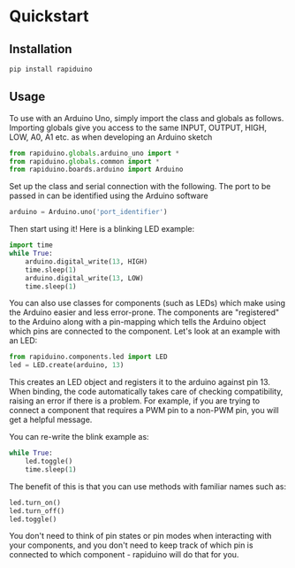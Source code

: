# Quickstart

## Installation

```bash
pip install rapiduino
```

## Usage

To use with an Arduino Uno, simply import the class and globals as follows. Importing globals give you access to the same
INPUT, OUTPUT, HIGH, LOW, A0, A1 etc. as when developing an Arduino sketch

```python
from rapiduino.globals.arduino_uno import *
from rapiduino.globals.common import *
from rapiduino.boards.arduino import Arduino
```

Set up the class and serial connection with the following. The port to be passed in can be identified using the Arduino software

```python
arduino = Arduino.uno('port_identifier')
```

Then start using it! Here is a blinking LED example:

```python
import time
while True:
    arduino.digital_write(13, HIGH)
    time.sleep(1)
    arduino.digital_write(13, LOW)
    time.sleep(1)
```

You can also use classes for components (such as LEDs) which make using the Arduino easier and less error-prone.
The components are "registered" to the Arduino along with a pin-mapping which tells the Arduino object which pins are connected
to the component. Let's look at an example with an LED:

```python
from rapiduino.components.led import LED
led = LED.create(arduino, 13)
```

This creates an LED object and registers it to the arduino against pin 13. When binding, the code automatically
takes care of checking compatibility, raising an error if there is a problem. For example, if you are trying to connect 
a component that requires a PWM pin to a non-PWM pin, you will get a helpful message.

You can re-write the blink example as:

```python
while True:
    led.toggle()
    time.sleep(1)
```

The benefit of this is that you can use methods with familiar names such as:

```python
led.turn_on()
led.turn_off()
led.toggle()
```
    
You don't need to think of pin states or pin modes when interacting with your components, and you don't need to keep
track of which pin is connected to which component - rapiduino will do that for you.

